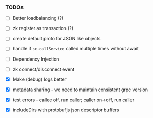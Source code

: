 ### TODOs

- [ ] Better loadbalancing (?)
- [ ] zk register as transaction (?)
- [ ] create default proto for JSON like objects
- [ ] handle if `sc.callService` called multiple times without await
- [ ] Dependency Injection
- [ ] zk connect/disconnect event
- [x] Make (debug) logs better
- [x] metadata sharing - we need to maintain consistent grpc version
- [x] test errors - callee off, run caller; caller on->off, run caller
- [x] includeDirs with protobufjs json descriptor buffers


